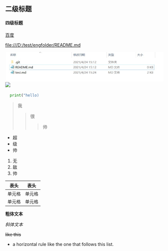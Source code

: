 ## 二级标题
#### 四级标题  

[百度](https://www.baidu.com)  

<file:///D:/test/engfolder/README.md>  

<img src="./imageOfTheFolder.jpg">  

<img src="https://p.ananas.chaoxing.com/star3/270_160c/78f78be50c71105d77f0d50039794235.jpg">  

```python
  print("hello)
```  
> 我
> > 很
> > > 帅  

* 超
* 级
* 帅  

1. 无
2. 敌
3. 帅  

|  表头   | 表头  |
|  ----  | ----  |
| 单元格  | 单元格 |
| 单元格  | 单元格 |  

**粗体文本**  

*斜体文本*  

~~like this~~  

* a horizontal rule like the one that follows this list.